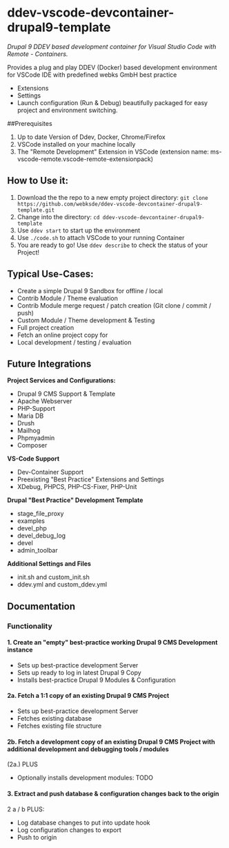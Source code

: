 # ddev-vscode-devcontainer-drupal9-template
*Drupal 9 DDEV based development container for Visual Studio Code with Remote - Containers.*

Provides a plug and play DDEV (Docker) based development environment for VSCode IDE with predefined webks GmbH best practice
- Extensions
- Settings
- Launch configuration (Run & Debug)
beautifully packaged for easy project and environment switching.

##Prerequisites
  1. Up to date Version of Ddev, Docker, Chrome/Firefox
  2. VSCode installed on your machine locally
  3. The "Remote Development" Extension in VSCode (extension name: ms-vscode-remote.vscode-remote-extensionpack)

## How to Use it:
 1. Download the the repo to a new empty project directory: `git clone https://github.com/webksde/ddev-vscode-devcontainer-drupal9-template.git`
 2. Change into the directory: `cd ddev-vscode-devcontainer-drupal9-template`
 3. Use `ddev start` to start up the environment
 4. Use `./code.sh` to attach VSCode to your running Container
 5. You are ready to go! Use `ddev describe` to check the status of your Project!

## Typical Use-Cases:
- Create a simple Drupal 9 Sandbox for offline / local
 - Contrib Module / Theme evaluation
 - Contrib Module merge request / patch creation (Git clone / commit / push)
 - Custom Module / Theme development & Testing
 - Full project creation
- Fetch an online project copy for
 - Local development / testing / evaluation

## Future Integrations
**Project Services and Configurations:**
 - Drupal 9 CMS Support & Template
 - Apache Webserver
 - PHP-Support
 - Maria DB
 - Drush
 - Mailhog
 - Phpmyadmin
 - Composer
 
**VS-Code Support**
 - Dev-Container Support
 - Preexisting "Best Practice" Extensions and Settings
 - XDebug, PHPCS, PHP-CS-Fixer, PHP-Unit 

**Drupal "Best Practice" Development Template**
 - stage_file_proxy  
 - examples  
 - devel_php  
 - devel_debug_log  
 - devel  
 - admin_toolbar
 
**Additional Settings and Files**
 - init.sh and custom_init.sh
 - ddev.yml and custom_ddev.yml
 

## Documentation
### Functionality
#### 1. Create an "empty" best-practice working Drupal 9 CMS Development instance
- Sets up best-practice development Server
- Sets up ready to log in latest Drupal 9 Copy
- Installs best-practice Drupal 9 Modules & Configuration

#### 2a. Fetch a 1:1 copy of an existing Drupal 9 CMS Project
- Sets up best-practice development Server
- Fetches existing database
- Fetches existing file structure

#### 2b. Fetch a development copy of an existing Drupal 9 CMS Project with additional development and debugging tools / modules
(2a.) PLUS
- Optionally installs development modules: TODO

#### 3. Extract and push database & configuration changes back to the origin
2 a / b PLUS:
- Log database changes to put into update hook
- Log configuration changes to export
- Push to origin
